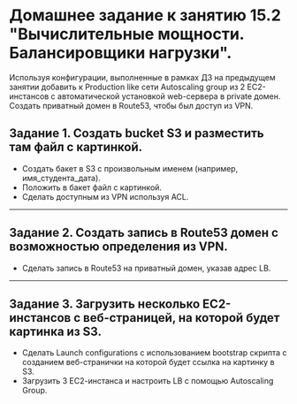 # Домашнее задание к занятию 15.2 "Вычислительные мощности. Балансировщики нагрузки".

Используя конфигурации, выполненные в рамках ДЗ на предыдущем занятии добавить к Production like сети Autoscaling group из 2 EC2-инстансов с  автоматической установкой web-сервера в private домен. Создать приватный домен в Route53, чтобы был доступ из VPN.

## Задание 1. Создать bucket S3 и разместить там файл с картинкой.

- Создать бакет в S3 с произвольным именем (например, имя_студента_дата).
- Положить в бакет файл с картинкой.
- Сделать доступным из VPN используя ACL.

---

## Задание 2. Создать запись в Route53 домен с возможностью определения из VPN.

- Сделать запись в Route53 на приватный домен, указав адрес LB.

---

## Задание 3. Загрузить несколько ЕС2-инстансов с веб-страницей, на которой будет картинка из S3.

- Сделать Launch configurations с использованием bootstrap скрипта с созданием веб-странички на которой будет ссылка на картинку в S3.
- Загрузить 3 ЕС2-инстанса и настроить LB с помощью Autoscaling Group.

